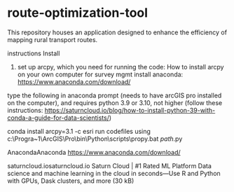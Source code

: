 # route-optimization-tool
This repository houses an application designed to enhance the efficiency of mapping rural transport routes.

instructions
Install 

1.  set up arcpy,
which you need for running the code: How to install arcpy on your own computer for survey mgmt
install anaconda: https://www.anaconda.com/download/

type the following in anaconda prompt (needs to have arcGIS pro installed on the computer), and requires python 3.9 or 3.10, not higher (follow these instructions: https://saturncloud.io/blog/how-to-install-python-39-with-conda-a-guide-for-data-scientists/)

conda install arcpy=3.1 -c esri
run codefiles using c:\Progra~1\ArcGIS\Pro\bin\Python\scripts\propy.bat *path*.py

AnacondaAnaconda
https://www.anaconda.com/download/

saturncloud.iosaturncloud.io
Saturn Cloud | #1 Rated ML Platform
Data science and machine learning in the cloud in seconds—Use R and Python with GPUs, Dask clusters, and more (30 kB)